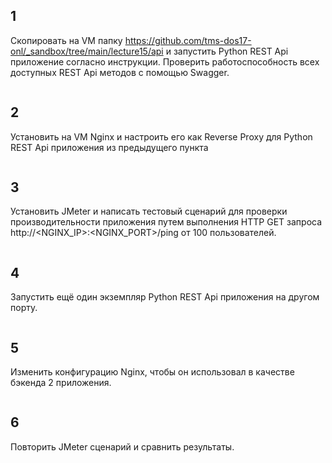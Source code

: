 ## 1

Скопировать на VM папку https://github.com/tms-dos17-onl/_sandbox/tree/main/lecture15/api и запустить Python REST Api приложение согласно инструкции. Проверить работоспособность всех доступных REST Api методов с помощью Swagger.

```
```


## 2

Установить на VM Nginx и настроить его как Reverse Proxy для Python REST Api приложения из предыдущего пункта

```
```


## 3

Установить JMeter и написать тестовый сценарий для проверки производительности приложения путем выполнения HTTP GET запроса http://<NGINX_IP>:<NGINX_PORT>/ping от 100 пользователей.

```
```


## 4

Запустить ещё один экземпляр Python REST Api приложения на другом порту.

```
```


## 5

Изменить конфигурацию Nginx, чтобы он использовал в качестве бэкенда 2 приложения.

```
```


## 6

Повторить JMeter сценарий и сравнить результаты.

```
```
